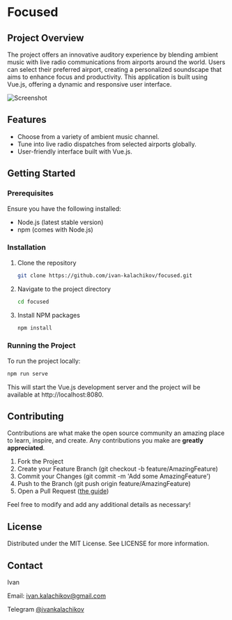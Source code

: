 # Focused

## Project Overview

The project offers an innovative auditory experience by blending ambient music with live radio communications from airports around the world. Users can select their preferred airport, creating a personalized soundscape that aims to enhance focus and productivity. This application is built using Vue.js, offering a dynamic and responsive user interface.

![Screenshot](https://raw.githubusercontent.com/ivan-kalachikov/focused/main/public/screenshot.png)

## Features

- Choose from a variety of ambient music channel.
- Tune into live radio dispatches from selected airports globally.
- User-friendly interface built with Vue.js.

## Getting Started

### Prerequisites

Ensure you have the following installed:

- Node.js (latest stable version)
- npm (comes with Node.js)

### Installation

1. Clone the repository

   ```sh
   git clone https://github.com/ivan-kalachikov/focused.git
   ```

2. Navigate to the project directory

   ```sh
   cd focused
   ```

3. Install NPM packages
   ```sh
   npm install
   ```

### Running the Project

To run the project locally:

```sh
npm run serve
```

This will start the Vue.js development server and the project will be available at http://localhost:8080.

## Contributing

Contributions are what make the open source community an amazing place to learn, inspire, and create. Any contributions you make are **greatly appreciated**.

1. Fork the Project
2. Create your Feature Branch (git checkout -b feature/AmazingFeature)
3. Commit your Changes (git commit -m 'Add some AmazingFeature')
4. Push to the Branch (git push origin feature/AmazingFeature)
5. Open a Pull Request ([the guide](https://docs.github.com/en/pull-requests/collaborating-with-pull-requests/proposing-changes-to-your-work-with-pull-requests/creating-a-pull-request))

Feel free to modify and add any additional details as necessary!

## License

Distributed under the MIT License. See LICENSE for more information.

## Contact

Ivan

Email: [ivan.kalachikov@gmail.com](mailto:ivan.kalachikov@gmail.com)

Telegram [@ivankalachikov](https://t.me/ivankalachikov)

